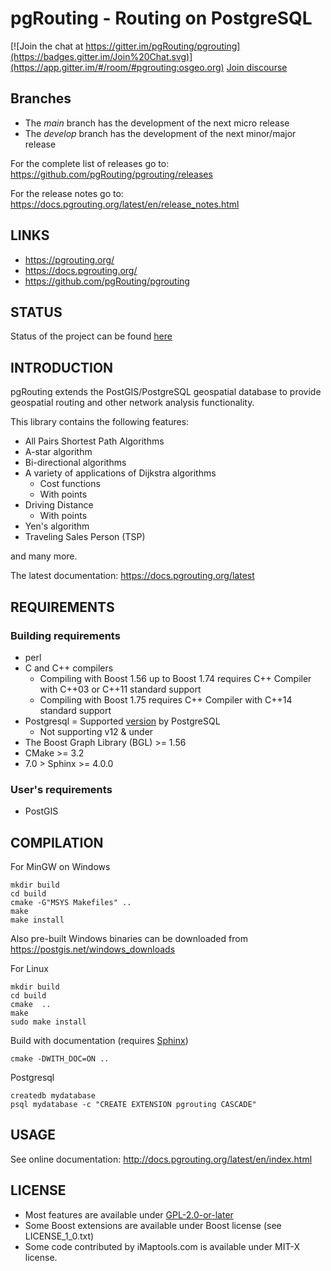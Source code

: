# pgRouting - Routing on PostgreSQL

[![Join the chat at
https://gitter.im/pgRouting/pgrouting](https://badges.gitter.im/Join%20Chat.svg)](https://app.gitter.im/#/room/#pgrouting:osgeo.org)
[Join discourse](https://discourse.osgeo.org/c/pgrouting/15)


## Branches

* The *main* branch has the development of the next micro release
* The *develop* branch has the development of the next minor/major release

For the complete list of releases go to:
https://github.com/pgRouting/pgrouting/releases

For the release notes go to: https://docs.pgrouting.org/latest/en/release_notes.html


## LINKS

* https://pgrouting.org/
* https://docs.pgrouting.org/
* https://github.com/pgRouting/pgrouting

## STATUS

Status of the project can be found [here](https://github.com/pgRouting/pgrouting/wiki#status)

## INTRODUCTION

pgRouting extends the PostGIS/PostgreSQL geospatial database to provide geospatial routing and other network analysis functionality.

This library contains the following features:

* All Pairs Shortest Path Algorithms
* A-star algorithm
* Bi-directional algorithms
* A variety of applications of Dijkstra algorithms
  * Cost functions
  * With points
* Driving Distance
  * With points
* Yen's algorithm
* Traveling Sales Person (TSP)

and many more.

The latest documentation: https://docs.pgrouting.org/latest

## REQUIREMENTS

### Building requirements

* perl
* C and C++ compilers
  * Compiling with Boost 1.56 up to Boost 1.74 requires C++ Compiler with C++03 or C++11 standard support
  * Compiling with Boost 1.75 requires C++ Compiler with C++14 standard support
* Postgresql = Supported [version](https://www.postgresql.org/support/versioning/) by PostgreSQL
  * Not supporting v12 & under
* The Boost Graph Library (BGL) >= 1.56
* CMake >= 3.2
* 7.0 > Sphinx >= 4.0.0

### User's requirements

* PostGIS

## COMPILATION

For MinGW on Windows

	mkdir build
	cd build
	cmake -G"MSYS Makefiles" ..
	make
	make install

Also pre-built Windows binaries can be downloaded from https://postgis.net/windows_downloads

For Linux

	mkdir build
	cd build
	cmake  ..
	make
	sudo make install

Build with documentation (requires [Sphinx](http://sphinx-doc.org/))

	cmake -DWITH_DOC=ON ..

Postgresql

	createdb mydatabase
	psql mydatabase -c "CREATE EXTENSION pgrouting CASCADE"

## USAGE

See online documentation: http://docs.pgrouting.org/latest/en/index.html

## LICENSE

* Most features are available under [GPL-2.0-or-later](https://spdx.org/licenses/GPL-2.0-or-later.html)
* Some Boost extensions are available under Boost license (see LICENSE_1_0.txt)
* Some code contributed by iMaptools.com is available under MIT-X license.
